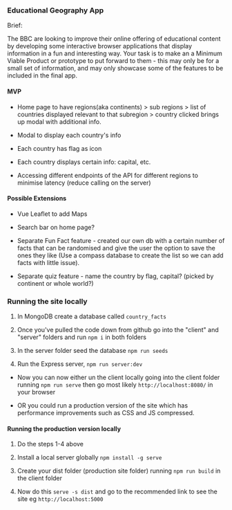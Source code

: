 ### Educational Geography App

Brief:

The BBC are looking to improve their online offering of educational content by developing some interactive browser applications that display information in a fun and interesting way. Your task is to make an a Minimum Viable Product or prototype to put forward to them - this may only be for a small set of information, and may only showcase some of the features to be included in the final app.



#### MVP

* Home page to have regions(aka continents) > sub regions > list of countries displayed relevant to that subregion > country clicked brings up modal with additional info.

* Modal to display each country's info

* Each country has flag as icon

* Each country displays certain info: capital, etc.

* Accessing different endpoints of the API for different regions to minimise latency (reduce calling on the server)



#### Possible Extensions

* Vue Leaflet to add Maps

* Search bar on home page?

* Separate Fun Fact feature - created our own db with a certain number of facts that can be randomised and give the user the option to save the ones they like (Use a compass database to create the list so we can add facts with little issue).

* Separate quiz feature - name the country by flag, capital? (picked by continent or whole world?)



### Running the site locally

1. In MongoDB create a database called `country_facts`
  
2. Once you've pulled the code down from github go into the "client" and "server" folders and run `npm i` in both folders

3. In the server folder seed the database `npm run seeds`

4. Run the Express server, `npm run server:dev`

* Now you can now either un the client locally going into the client folder running `npm run serve` then go most likely `http://localhost:8080/` in your browser

* OR you could run a production version of the site which has performance improvements such as CSS and JS compressed.

#### Running the production version locally

1. Do the steps 1-4 above 

2. Install a local server globally `npm install -g serve`
   
3. Create your dist folder (production site folder) running `npm run build` in the client folder

4. Now do this `serve -s dist` and go to the recommended link to see the site eg `http://localhost:5000`